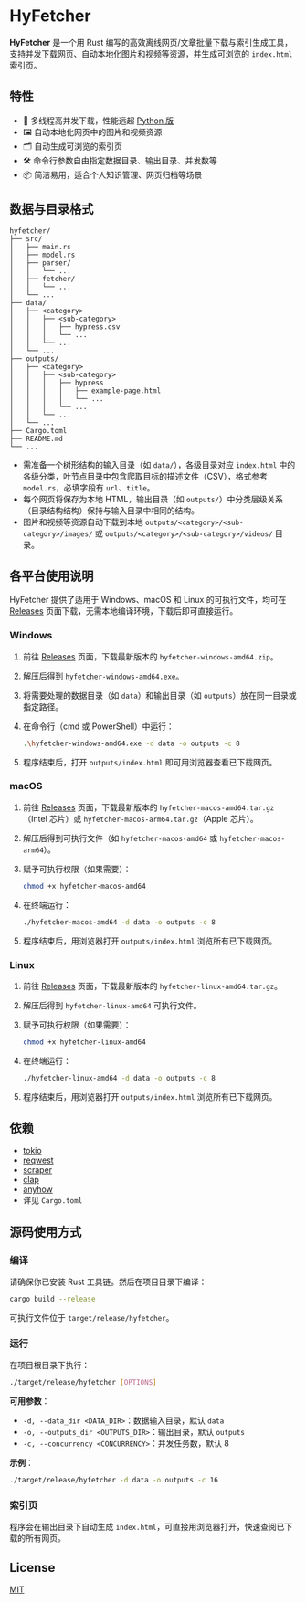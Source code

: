 # HyFetcher

**HyFetcher** 是一个用 Rust 编写的高效离线网页/文章批量下载与索引生成工具，支持并发下载网页、自动本地化图片和视频等资源，并生成可浏览的 `index.html` 索引页。

## 特性

- 🚀 多线程高并发下载，性能远超 [Python 版](https://github.com/hyperplasma/hyplusite-exporter)
- 🖼️ 自动本地化网页中的图片和视频资源
- 🗂️ 自动生成可浏览的索引页
- 🛠️ 命令行参数自由指定数据目录、输出目录、并发数等
- 📦 简洁易用，适合个人知识管理、网页归档等场景

## 数据与目录格式

```
hyfetcher/
├── src/
│   ├── main.rs
│   ├── model.rs
│   ├── parser/
│   │   └── ...
│   ├── fetcher/
│   │   └── ...
│   └── ...
├── data/
│   ├── <category>
│   │   ├── <sub-category>
│   │   │   ├── hypress.csv
│   │   │   └── ...
│   │   └── ...
│   └── ...
├── outputs/
│   ├── <category>
│   │   ├── <sub-category>
│   │   │   ├── hypress
│   │   │   │   ├── example-page.html
│   │   │   │   └── ...
│   │   │   └── ...
│   │   └── ...
│   └── ...
├── Cargo.toml
├── README.md
└── ...
```

- 需准备一个树形结构的输入目录（如 `data/`），各级目录对应 `index.html` 中的各级分类，叶节点目录中包含爬取目标的描述文件（CSV），格式参考  `model.rs`，必填字段有 `url`、`title`。
- 每个网页将保存为本地 HTML，输出目录（如 `outputs/`）中分类层级关系（目录结构结构）保持与输入目录中相同的结构。
- 图片和视频等资源自动下载到本地 `outputs/<category>/<sub-category>/images/` 或 `outputs/<category>/<sub-category>/videos/` 目录。

## 各平台使用说明

HyFetcher 提供了适用于 Windows、macOS 和 Linux 的可执行文件，均可在 [Releases](https://github.com/hyperplasma/hyfetcher/releases) 页面下载，无需本地编译环境，下载后即可直接运行。

### Windows

1. 前往 [Releases](https://github.com/hyperplasma/hyfetcher/releases) 页面，下载最新版本的 `hyfetcher-windows-amd64.zip`。
2. 解压后得到 `hyfetcher-windows-amd64.exe`。
3. 将需要处理的数据目录（如 `data`）和输出目录（如 `outputs`）放在同一目录或指定路径。
4. 在命令行（cmd 或 PowerShell）中运行：

    ```sh
    .\hyfetcher-windows-amd64.exe -d data -o outputs -c 8
    ```

5. 程序结束后，打开 `outputs/index.html` 即可用浏览器查看已下载网页。

### macOS

1. 前往 [Releases](https://github.com/hyperplasma/hyfetcher/releases) 页面，下载最新版本的 `hyfetcher-macos-amd64.tar.gz`（Intel 芯片）或 `hyfetcher-macos-arm64.tar.gz`（Apple 芯片）。
2. 解压后得到可执行文件（如 `hyfetcher-macos-amd64` 或 `hyfetcher-macos-arm64`）。
3. 赋予可执行权限（如果需要）：

    ```sh
    chmod +x hyfetcher-macos-amd64
    ```

4. 在终端运行：

    ```sh
    ./hyfetcher-macos-amd64 -d data -o outputs -c 8
    ```

5. 程序结束后，用浏览器打开 `outputs/index.html` 浏览所有已下载网页。

### Linux

1. 前往 [Releases](https://github.com/hyperplasma/hyfetcher/releases) 页面，下载最新版本的 `hyfetcher-linux-amd64.tar.gz`。
2. 解压后得到 `hyfetcher-linux-amd64` 可执行文件。
3. 赋予可执行权限（如果需要）：

    ```sh
    chmod +x hyfetcher-linux-amd64
    ```

4. 在终端运行：

    ```sh
    ./hyfetcher-linux-amd64 -d data -o outputs -c 8
    ```

5. 程序结束后，用浏览器打开 `outputs/index.html` 浏览所有已下载网页。

## 依赖

- [tokio](https://crates.io/crates/tokio)
- [reqwest](https://crates.io/crates/reqwest)
- [scraper](https://crates.io/crates/scraper)
- [clap](https://crates.io/crates/clap)
- [anyhow](https://crates.io/crates/anyhow)
- 详见 `Cargo.toml`

## 源码使用方式

### 编译

请确保你已安装 Rust 工具链。然后在项目目录下编译：

```sh
cargo build --release
```

可执行文件位于 `target/release/hyfetcher`。


### 运行

在项目根目录下执行：

```sh
./target/release/hyfetcher [OPTIONS]
```

**可用参数**：

- `-d, --data_dir <DATA_DIR>`：数据输入目录，默认 `data`
- `-o, --outputs_dir <OUTPUTS_DIR>`：输出目录，默认 `outputs`
- `-c, --concurrency <CONCURRENCY>`：并发任务数，默认 8

**示例**：

```sh
./target/release/hyfetcher -d data -o outputs -c 16
```

### 索引页

程序会在输出目录下自动生成 `index.html`，可直接用浏览器打开，快速查阅已下载的所有网页。

## License

[MIT](LICENSE)